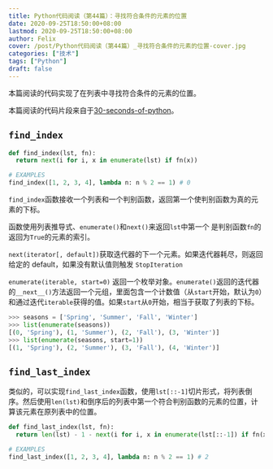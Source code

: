 ```yaml
---
title: Python代码阅读（第44篇）：寻找符合条件的元素的位置
date: 2020-09-25T18:50:00+08:00
lastmod: 2020-09-25T18:50:00+08:00
author: Felix
cover: /post/Python代码阅读（第44篇）_寻找符合条件的元素的位置-cover.jpg
categories: ["技术"]
tags: ["Python"]
draft: false
---
```


本篇阅读的代码实现了在列表中寻找符合条件的元素的位置。

本篇阅读的代码片段来自于[30-seconds-of-python](https://github.com/30-seconds/30-seconds-of-python)。

<!--more-->

## `find_index`

```python
def find_index(lst, fn):
  return next(i for i, x in enumerate(lst) if fn(x))

# EXAMPLES
find_index([1, 2, 3, 4], lambda n: n % 2 == 1) # 0
```

`find_index`函数接收一个列表和一个判别函数，返回第一个使判别函数为真的元素的下标。

函数使用列表推导式、`enumerate()`和`next()`来返回`lst`中第一个 是判别函数`fn`的返回为`True`的元素的索引。

`next(iterator[, default])`获取迭代器的下一个元素。如果迭代器耗尽，则返回给定的 default，如果没有默认值则触发 `StopIteration`

`enumerate(iterable, start=0)`
返回一个枚举对象。`enumerate()`返回的迭代器的`__next__()`方法返回一个元组，里面包含一个计数值（从`start`开始，默认为`0`）和通过迭代`iterable`获得的值。如果`start`从`0`开始，相当于获取了列表的下标。

```python
>>> seasons = ['Spring', 'Summer', 'Fall', 'Winter']
>>> list(enumerate(seasons))
[(0, 'Spring'), (1, 'Summer'), (2, 'Fall'), (3, 'Winter')]
>>> list(enumerate(seasons, start=1))
[(1, 'Spring'), (2, 'Summer'), (3, 'Fall'), (4, 'Winter')]
```

## `find_last_index`

类似的，可以实现`find_last_index`函数，使用`lst[::-1]`切片形式，将列表倒序。然后使用`len(lst)`和倒序后的列表中第一个符合判别函数的元素的位置，计算该元素在原列表中的位置。

```python
def find_last_index(lst, fn):
  return len(lst) - 1 - next(i for i, x in enumerate(lst[::-1]) if fn(x))

# EXAMPLES
find_last_index([1, 2, 3, 4], lambda n: n % 2 == 1) # 2
```


